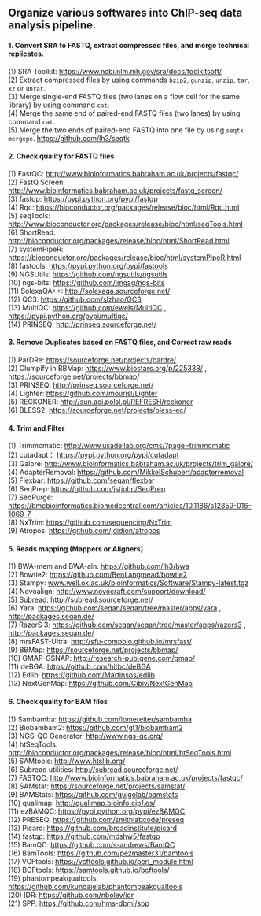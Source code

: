 ## Organize various softwares into ChIP-seq data analysis pipeline.
                       
                                    
#### 1. Convert SRA to FASTQ, extract compressed files, and merge technical replicates.                    
(1)  SRA Toolkit: https://www.ncbi.nlm.nih.gov/sra/docs/toolkitsoft/                     
(2)  Extract compressed files by using commands `bzip2`, `gunzip`, `unzip`, `tar`, `xz` or `unrar`.                   
(3)  Merge single-end FASTQ files (two lanes on a flow cell for the same library) by using command `cat`.    
(4)  Merge the same end of paired-end FASTQ files (two lanes) by using command `cat`.  
(5)  Merge the two ends of paired-end FASTQ into one file by using `seqtk mergepe`.   https://github.com/lh3/seqtk                        
                                                                                          
#### 2. Check quality for FASTQ files       
(1)  FastQC: http://www.bioinformatics.babraham.ac.uk/projects/fastqc/                          
(2)  FastQ Screen: http://www.bioinformatics.babraham.ac.uk/projects/fastq_screen/                            
(3)  fastqp: https://pypi.python.org/pypi/fastqp                                                
(4)  Rqc: https://bioconductor.org/packages/release/bioc/html/Rqc.html                                         
(5)  seqTools: http://www.bioconductor.org/packages/release/bioc/html/seqTools.html                       
(6)  ShortRead: http://bioconductor.org/packages/release/bioc/html/ShortRead.html  
(7)  systemPipeR: https://bioconductor.org/packages/release/bioc/html/systemPipeR.html                                        
(8)  fastools: https://pypi.python.org/pypi/fastools                          
(9)  NGSUtils: https://github.com/ngsutils/ngsutils                               
(10) ngs-bits: https://github.com/imgag/ngs-bits                       
(11) SolexaQA++: http://solexaqa.sourceforge.net/                                         
(12) QC3: https://github.com/slzhao/QC3     
(13) MultiQC: https://github.com/ewels/MultiQC  ,  https://pypi.python.org/pypi/multiqc/         
(14) PRINSEQ: http://prinseq.sourceforge.net/   
                                                              
#### 3. Remove Duplicates based on FASTQ files, and Correct raw reads
(1)  ParDRe: https://sourceforge.net/projects/pardre/   
(2)  Clumpify in BBMap: https://www.biostars.org/p/225338/ , https://sourceforge.net/projects/bbmap/   
(3)  PRINSEQ: http://prinseq.sourceforge.net/          
(4)  Lighter: https://github.com/mourisl/Lighter  
(5)  RECKONER: http://sun.aei.polsl.pl/REFRESH/reckoner   
(6)  BLESS2: https://sourceforge.net/projects/bless-ec/  

#### 4. Trim and Filter
(1)  Trimmomatic: http://www.usadellab.org/cms/?page=trimmomatic     
(2)  cutadapt： https://pypi.python.org/pypi/cutadapt     
(3)  Galore: http://www.bioinformatics.babraham.ac.uk/projects/trim_galore/         
(4)  AdapterRemoval:  https://github.com/MikkelSchubert/adapterremoval              
(5)  Flexbar: https://github.com/seqan/flexbar                   
(6)  SeqPrep: https://github.com/jstjohn/SeqPrep                     
(7)  SeqPurge: https://bmcbioinformatics.biomedcentral.com/articles/10.1186/s12859-016-1069-7       
(8)  NxTrim: https://github.com/sequencing/NxTrim   
(9)  Atropos: https://github.com/jdidion/atropos    
                       
                   
#### 5. Reads mapping (Mappers or Aligners)
(1)  BWA-mem and BWA-aln:    https://github.com/lh3/bwa           
(2)  Bowtie2:      https://github.com/BenLangmead/bowtie2      
(3)  Stampy:   www.well.ox.ac.uk/bioinformatics/Software/Stampy-latest.tgz      
(4)  Novoalign: http://www.novocraft.com/support/download/     
(5)  Subread: http://subread.sourceforge.net/        
(6)  Yara: https://github.com/seqan/seqan/tree/master/apps/yara , http://packages.seqan.de/                    
(7)  RazerS 3: https://github.com/seqan/seqan/tree/master/apps/razers3  ,  http://packages.seqan.de/                  
(8)  mrsFAST-Ultra:  http://sfu-compbio.github.io/mrsfast/          
(9)  BBMap: https://sourceforge.net/projects/bbmap/                
(10) GMAP-GSNAP: http://research-pub.gene.com/gmap/                     
(11) deBGA:  https://github.com/hitbc/deBGA       
(12) Edlib: https://github.com/Martinsos/edlib                           
(13) NextGenMap: https://github.com/Cibiv/NextGenMap     
                      
#### 6. Check quality for BAM files
(1)  Sambamba:  https://github.com/lomereiter/sambamba   
(2)  Biobambam2: https://github.com/gt1/biobambam2  
(3)  NGS-QC Generator: http://www.ngs-qc.org/                                                 
(4)  htSeqTools: http://bioconductor.org/packages/release/bioc/html/htSeqTools.html                  
(5)  SAMtools:  http://www.htslib.org/                                      
(6)  Subread utilities: http://subread.sourceforge.net/                            
(7)  FASTQC: http://www.bioinformatics.babraham.ac.uk/projects/fastqc/                             
(8)  SAMstat: https://sourceforge.net/projects/samstat/                               
(9)  BAMStats: https://github.com/guigolab/bamstats                                         
(10) qualimap: http://qualimap.bioinfo.cipf.es/                                              
(11) ezBAMQC: https://pypi.python.org/pypi/ezBAMQC                                           
(12) PRESEQ: https://github.com/smithlabcode/preseq                                           
(13) Picard:  https://github.com/broadinstitute/picard                                       
(14) fastqp: https://github.com/mdshw5/fastqp                         
(15) BamQC: https://github.com/s-andrews/BamQC               
(16) BamTools: https://github.com/pezmaster31/bamtools                      
(17) VCFtools: https://vcftools.github.io/perl_module.html             
(18) BCFtools: https://samtools.github.io/bcftools/                 
(19) phantompeakqualtools: https://github.com/kundajelab/phantompeakqualtools               
(20) IDR: https://github.com/nboley/idr               
(21) SPP: https://github.com/hms-dbmi/spp                
                  
                  

